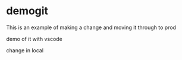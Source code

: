 # demogit

This is an example of making a change and moving it through to prod

demo of it with vscode

change in local